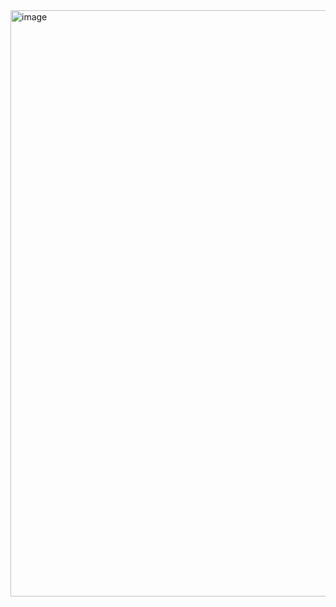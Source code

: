 <img width="1886" height="938" alt="image" src="https://github.com/user-attachments/assets/c86599d7-86ce-43eb-9893-af1fd7378baf" />

